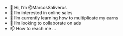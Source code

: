 - 👋 Hi, I’m @MarcosSaliveros
- 👀 I’m interested in online sales
- 🌱 I’m currently learning how to multiplicate my earns
- 💞️ I’m looking to collaborate on ads
- 📫 How to reach me ...

<!---
MarcosSaliveros/MarcosSaliveros is a ✨ special ✨ repository because its `README.md` (this file) appears on your GitHub profile.
You can click the Preview link to take a look at your changes.
--->
